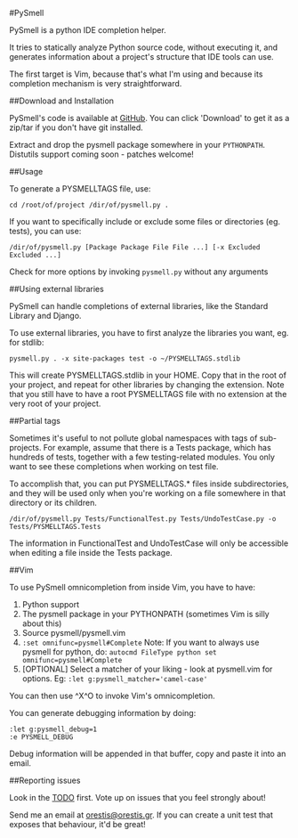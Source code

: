 #PySmell

PySmell is a python IDE completion helper. 

It tries to statically analyze Python source code, without executing it,
and generates information about a project's structure that IDE tools can
use.

The first target is Vim, because that's what I'm using and because its
completion mechanism is very straightforward.

##Download and Installation

PySmell's code is available at
[GitHub](http://github.com/orestis/pysmell/tree/v0.6). You can click
'Download' to get it as a zip/tar if you don't have git installed.

Extract and drop the pysmell package somewhere in your `PYTHONPATH`.
Distutils support coming soon - patches welcome!

##Usage

To generate a PYSMELLTAGS file, use:

    cd /root/of/project /dir/of/pysmell.py .

If you want to specifically include or exclude some files or directories
(eg. tests), you can use: 

    /dir/of/pysmell.py [Package Package File File ...] [-x Excluded Excluded ...]

Check for more options by invoking `pysmell.py` without any arguments

##Using external libraries

PySmell can handle completions of external libraries, like the Standard
Library and Django. 

To use external libraries, you have to first analyze the libraries you
want, eg. for stdlib:

    pysmell.py . -x site-packages test -o ~/PYSMELLTAGS.stdlib

This will create PYSMELLTAGS.stdlib in your HOME. Copy that in the root
of your project, and repeat for other libraries by changing the
extension. Note that you still have to have a root PYSMELLTAGS file with
no extension at the very root of your project.

##Partial tags

Sometimes it's useful to not pollute global namespaces with tags of
sub-projects. For example, assume that there is a Tests package, which
has hundreds of tests, together with a few testing-related modules. You
only want to see these completions when working on test file.

To accomplish that, you can put PYSMELLTAGS.* files inside
subdirectories, and they will be used only when you're working on a file
somewhere in that directory or its children.

    /dir/of/pysmell.py Tests/FunctionalTest.py Tests/UndoTestCase.py -o Tests/PYSMELLTAGS.Tests

The information in FunctionalTest and UndoTestCase will only be
accessible when editing a file inside the Tests package.

##Vim

To use PySmell omnicompletion from inside Vim, you have to have:

1. Python support 
2. The pysmell package in your PYTHONPATH (sometimes
Vim is silly about this) 
3. Source pysmell/pysmell.vim 
4. `:set omnifunc=pysmell#Complete` Note: If you want to always use pysmell for
python, do: `autocmd FileType python set omnifunc=pysmell#Complete`
5. [OPTIONAL] Select a matcher of your liking - look at pysmell.vim for
options. Eg: `:let g:pysmell_matcher='camel-case'`

You can then use ^X^O to invoke Vim's omnicompletion.

You can generate debugging information by doing:

    :let g:pysmell_debug=1
    :e PYSMELL_DEBUG

Debug information will be appended in that buffer, copy and paste it
into an email.

##Reporting issues

Look in the [TODO](http://github.com/orestis/pysmell/wikis/todo) first.
Vote up on issues that you feel strongly about!

Send me an email at orestis@orestis.gr. If you can create a unit test
that exposes that behaviour, it'd be great!
